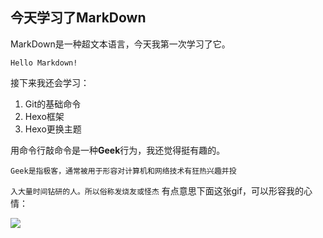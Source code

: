 ## 今天学习了MarkDown
MarkDown是一种超文本语言，今天我第一次学习了它。

```Hello Markdown!```

接下来我还会学习：

1. Git的基础命令
1. Hexo框架
1. Hexo更换主题

用命令行敲命令是一种**Geek**行为，我还觉得挺有趣的。

`Geek是指极客，通常被用于形容对计算机和网络技术有狂热兴趣并投`

```入大量时间钻研的人。所以俗称发烧友或怪杰```
有点意思下面这张gif，可以形容我的心情：

![](https://qgt-style.oss-cn-hangzhou.aliyuncs.com/newcoursep4/g1/g1-2-2/tenor.gif)
